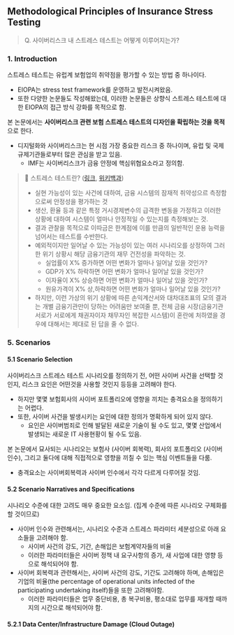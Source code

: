 ## Methodological Principles of Insurance Stress Testing

> Q. 사이버리스크 내 스트레스 테스트는 어떻게 이루어지는가?
>
> 

### 1. Introduction

스트레스 테스트는 유럽계 보험업의 취약점을 평가할 수 있는 방법 중 하나이다.

- EIOPA는 stress test framework를 운영하고 발전시켜왔음.
- 또한 다양한 논문들도 작성해왔는데, 이러한 논문들은 상향식 스트레스 테스트에 대한 EIOPA의 접근 방식 강화를 목적으로 함.

본 논문에서는 **사이버리스크 관련 보험 스트레스 테스트의 디자인을 확립하는 것을 목적**으로 한다.

- 디지털화와 사이버리스크는 현 시점 가장 중요한 리스크 중 하나이며, 유럽 및 국제 규제기관들로부터 많은 관심을 받고 있음.
  - IMF는 사이버리스크가 금융 안정에 핵심위협요소라고 정의함.

> 💬 스트레스 테스트란? ([링크](https://www.moef.go.kr/sisa/dictionary/detail?idx=1604), [위키백과](https://ko.wikipedia.org/wiki/%EC%8A%A4%ED%8A%B8%EB%A0%88%EC%8A%A4_%ED%85%8C%EC%8A%A4%ED%8A%B8))
>
> - 실현 가능성이 있는 사건에 대하여, 금융 시스템의 잠재적 취약성으르 측정함으로써 안정성을 평가하는 것
> - 생산, 환율 등과 같은 특정 거시경제변수의 급격한 변동을 가정하고 이러한 상황에 대하여 시스템이 얼마나 안정적일 수 있는지를 측정해보는 것.
> - 결과 관찰을 목적으로 이따금은 한계점에 이를 만큼의 일반적인 운용 능력을 넘어서는 테스트를 수반한다.
> - 예외적이지만 일어날 수 있는 가능성이 있는 여러 시나리오를 상정하여 그러한 위기 상황시 해당 금융기관의 재무 건전성을 파악하는 것.
>   - 실업률이 X% 증가하면 어떤 변화가 얼마나 일어날 있을 것인가?
>   - GDP가 X% 하락하면 어떤 변화가 얼마나 일어날 있을 것인가?
>   - 이자율이 X% 상승하면 어떤 변화가 얼마나 일어날 있을 것인가?
>   - 원유가격이 X% 상,하락하면 어떤 변화가 얼마나 일어날 있을 것인가?
> - 하지만, 이런 가상의 위기 상황에 따른 손익계산서와 대차대조표의 모의 결과는 개별 금융기관만이 당하는 어려움만 보여줄 뿐, 전체 금융 시장(금융기관 서로가 서로에게 채권자이자 채무자인 복잡한 시스템)이 혼란에 처하였을 경우에 대해서는 제대로 된 답을 줄 수 없다.

### 5. Scenarios

#### 5.1 Scenario Selection

사이버리스크 스트레스 테스트 시나리오를 정의하기 전, 어떤 사이버 사건을 선택할 것인지, 리스크 요인은 어떤것을 사용할 것인지 등등을 고려해야 한다.

- 하지만 몇몇 보험회사의 사이버 포트폴리오에 영향을 끼치는 충격요소을 정의하기는 어렵다.
- 또한, 사이버 사건을 발생시키는 요인에 대한 정의가 명확하게 되어 있지 않다.
  - 요인은 사이버범죄로 인해 발달된 새로운 기술이 될 수도 있고, 몇몇 산업에서 발생되는 새로운 IT 사용현황이 될 수도 있음.

본 논문에서 묘사되는 시나리오는 보험사 (사이버 회복력), 회사의 포트폴리오 (사이버 인수), 그리고 둘다에 대해 직접적으로 영향을 끼칠 수 있는 핵심 이벤트들을 다룸.

- 충격요소는 사이버회복력과 사이버 인수에서 각각 다르게 다루어질 것임.

#### 5.2 Scenario Narratives and Specifications

시나리오 수준에 대한 고려도 매우 중요한 요소임. (집계 수준에 따른 시나리오 구체화를 할 것이므로)

- 사이버 인수와 관련해서는, 시나리오 수준과 스트레스 파라미터 세분성으로 아래 요소들을 고려해야 함.
  - 사이버 사건의 강도, 기간, 손해입은 보험계약자들의 비율
  - 이러한 파라미터들은 사이버 정책 내 요구사항의 증가, 새 사업에 대한 영향 등으로 해석되어야 함.
- 사이버 회복력과 관련해서는, 사이버 사건의 강도, 기간도 고려해야 하며, 손해입은 기업의 비율(the percentage of operational units infected of the participating undertaking itself)들을 또한 고려해야함.
  - 이러한 파라미터들은 업무 중단비용, 총 복구비용, 평소대로 업무를 재개할 때까지의 시간으로 해석되어야 함.

#### 5.2.1 Data Center/Infrastructure Damage (Cloud Outage)



